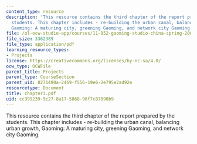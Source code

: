 ```yaml
---
content_type: resource
description: 'This resource contains the third chapter of the report prepared by the
  students. This chapter includes - re-building the urban canal, balancing urban growth,
  Gaoming: A maturing city, greening Gaoming, and network city Gaoming.'
file: /ol-ocw-studio-app/courses/11-952-gaoming-studio-china-spring-2005/cc3992399c278a17586896f7c87090b9_chapter3.pdf
file_size: 3362389
file_type: application/pdf
learning_resource_types:
- Projects
license: https://creativecommons.org/licenses/by-nc-sa/4.0/
ocw_type: OCWFile
parent_title: Projects
parent_type: CourseSection
parent_uid: 8271490a-2469-f556-19e6-2e795e2ad92e
resourcetype: Document
title: chapter3.pdf
uid: cc399239-9c27-8a17-5868-96f7c87090b9
---
```

This resource contains the third chapter of the report prepared by the students. This chapter includes - re-building the urban canal, balancing urban growth, Gaoming: A maturing city, greening Gaoming, and network city Gaoming.